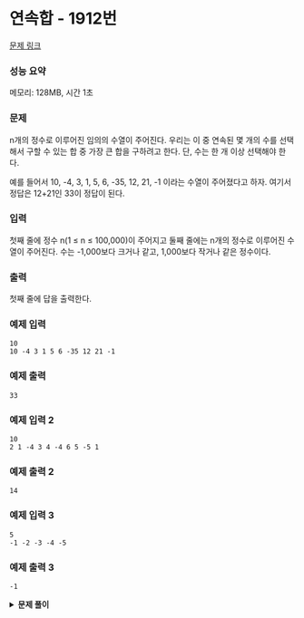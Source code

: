 # 연속합 - 1912번

[문제 링크](https://www.acmicpc.net/problem/1912)

### 성능 요약

메모리: 128MB, 시간 1초

### 문제

n개의 정수로 이루어진 임의의 수열이 주어진다. 우리는 이 중 연속된 몇 개의 수를 선택해서 구할 수 있는 합 중 가장 큰 합을 구하려고 한다. 단, 수는 한 개 이상 선택해야 한다.

예를 들어서 10, -4, 3, 1, 5, 6, -35, 12, 21, -1 이라는 수열이 주어졌다고 하자. 여기서 정답은 12+21인 33이 정답이 된다.

### 입력

첫째 줄에 정수 n(1 ≤ n ≤ 100,000)이 주어지고 둘째 줄에는 n개의 정수로 이루어진 수열이 주어진다. 수는 -1,000보다 크거나 같고, 1,000보다 작거나 같은 정수이다.

### 출력

첫째 줄에 답을 출력한다.

### 예제 입력

```
10
10 -4 3 1 5 6 -35 12 21 -1
```

### 예제 출력

```
33
```

### 예제 입력 2

```
10
2 1 -4 3 4 -4 6 5 -5 1
```

### 예제 출력 2

```
14
```

### 예제 입력 3

```
5
-1 -2 -3 -4 -5
```

### 예제 출력 3

```
-1
```

<details><summary><b>문제 풀이</b></summary>
<div markdown="1">

### Solution

```js
const [n, ...input] = require("fs")
  .readFileSync("./input.txt")
  .toString()
  .trim()
  .split(/\s/)
  .map((v) => +v);

function Solution(n, arr) {
  const dp = new Array(n).fill(0);
  dp[0] = arr[0];

  for (let i = 1; i < n; i++) {
    dp[i] = Math.max(dp[i - 1] + arr[i], arr[i - 1] + arr[i], arr[i]);
  }

  console.log(Math.max(...dp));
}

Solution(n, input);
```

연속된 몇 개의 수를 골라 구할 수 있는 합 중 가장 큰 합(수는 한 개 이상)을 구하는 문제였다. 한 번에 깔끔하게 풀 수 있는 DP 문제였던 것 같다.
dp값을 구하는데, dp배열과 원본 배열을 이용하는 것에 있어서 계단 오르기, 포도주 시식과도 비슷하면서 더 쉬운 문제였던 것 같다.

#### 점화식

```js
dp[i] = Math.max(dp[i - 1] + arr[i], arr[i - 1] + arr[i], arr[i]);
```

연속된 수를 고르고, 구할 수 있는 합 중 가장 큰 합을 구하라 하니 다음과 같은 점화식을 구할 수 있었다.

- 해당 인덱스 전까지의 연속된 수들의 합 중 가장 큰 것(dp[i - 1]) 더하기 자기 자신
- 이전 수 더하기 자기 자신
- 자기 자신

이 수는 하나여도 가능하니까 이 세가지 중 가장 큰 수를 특정 연속된 수들의 합 중 가장 큰 것으로 dp 배열에 저장하면 된다라고 생각했었는데,
생각해보니 굳이 합이 작아지는 이전 수를 더하는 과정이 필요없었다. 이미 합이 더 큰 수 였으면 dp[i - 1]에 포함되어 있어야 했고, 합을 작게 만드는 수니까.

그러므로 진짜 **점화식**은 다음과 같다.

```js
dp[i] = Math.max(dp[i - 1] + arr[i], arr[i]);
```

- 자기 자신 전까지 연속된 수들의 합 중 가장 큰 것(dp[i - 1]) + 자기 자신
- 자기 자신

중에 큰 것을 골라 저장해준다.

</div>
</details>
